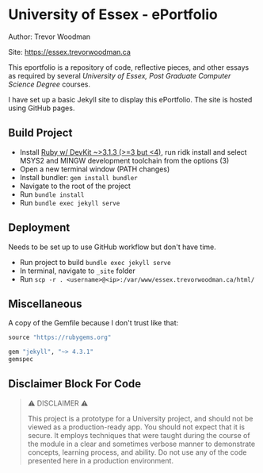 # University of Essex - ePortfolio

Author: Trevor Woodman

Site: https://essex.trevorwoodman.ca

This eportfolio is a repository of code, reflective pieces, and other essays as required by several _University of Essex, Post Graduate Computer Science Degree_ courses.

I have set up a basic Jekyll site to display this ePortfolio. The site is hosted using GitHub pages.

## Build Project

- Install [Ruby w/ DevKit ~>3.1.3 (>=3 but <4)](https://rubyinstaller.org/downloads/), run ridk install and select MSYS2 and MINGW development toolchain from the options (3)
- Open a new terminal window (PATH changes)
- Install bundler: `gem install bundler`
- Navigate to the root of the project
- Run `bundle install`
- Run `bundle exec jekyll serve`

## Deployment

Needs to be set up to use GitHub workflow but don't have time.

- Run project to build `bundle exec jekyll serve`
- In terminal, navigate to `_site` folder
- Run `scp -r . <username>@<ip>:/var/www/essex.trevorwoodman.ca/html/`

## Miscellaneous

A copy of the Gemfile because I don't trust like that:

```ruby
source "https://rubygems.org"

gem "jekyll", "~> 4.3.1"
gemspec
```

## Disclaimer Block For Code

> ⚠️ DISCLAIMER ⚠️
> 
> This project is a prototype for a University project, and should not be viewed as a production-ready app. You should not expect that it is secure. It employs techniques that were taught during the course of the module in a clear and sometimes verbose manner to demonstrate concepts, learning process, and ability. Do not use any of the code presented here in a production environment.
